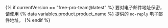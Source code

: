 {% if currentVersion == "free-pro-team@latest" %}
要对电子邮件地址保密，请使用 {% data variables.product.product_name %} 提供的 `no-reply` 电子邮件地址。
{% endif %}
